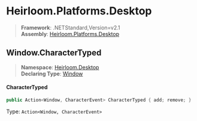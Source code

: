 # Heirloom.Platforms.Desktop

> **Framework**: .NETStandard,Version=v2.1  
> **Assembly**: [Heirloom.Platforms.Desktop][0]  

## Window.CharacterTyped

> **Namespace**: [Heirloom.Desktop][0]  
> **Declaring Type**: [Window][1]  

#### CharacterTyped

```cs
public Action<Window, CharacterEvent> CharacterTyped { add; remove; }
```

Type: `Action<Window, CharacterEvent>`

[0]: ../../../Heirloom.Platforms.Desktop.md
[1]: ../Window.md
